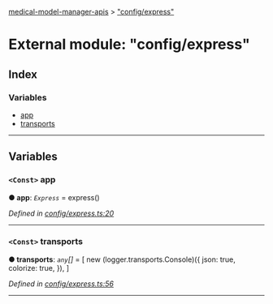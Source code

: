 [medical-model-manager-apis](../README.md) > ["config/express"](../modules/_config_express_.md)

# External module: "config/express"

## Index

### Variables

* [app](_config_express_.md#app)
* [transports](_config_express_.md#transports)

---

## Variables

<a id="app"></a>

### `<Const>` app

**● app**: *`Express`* =  express()

*Defined in [config/express.ts:20](https://github.com/drryanjames/medical-model-management-apis/blob/f5b2e31/src/config/express.ts#L20)*

___
<a id="transports"></a>

### `<Const>` transports

**● transports**: *`any`[]* =  [
    new (logger.transports.Console)({
        json: true,
        colorize: true,
    }),
]

*Defined in [config/express.ts:56](https://github.com/drryanjames/medical-model-management-apis/blob/f5b2e31/src/config/express.ts#L56)*

___

